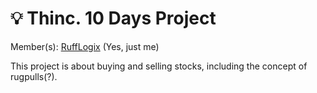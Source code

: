 # 💡 Thinc. 10 Days Project

Member(s): [RuffLogix](https://www.github.com/rufflogix) (Yes, just me)

This project is about buying and selling stocks, including the concept of rugpulls(?).